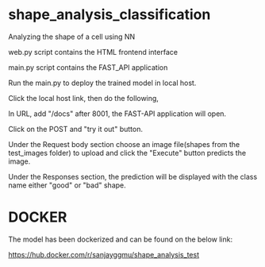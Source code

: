 # shape_analysis_classification
Analyzing the shape of a cell using NN

web.py script contains the HTML frontend interface

main.py script contains the FAST_API application

Run the main.py to deploy the trained model in local host.

Click the local host link, then do the following,

In URL, add "/docs" after 8001, the FAST-API application will open.

Click on the POST and "try it out" button.

Under the Request body section choose an image file(shapes from the test_images folder) to upload and click the "Execute" button predicts the image.

Under the Responses section, the prediction will be displayed with the class name either "good" or "bad" shape.

# DOCKER
The model has been dockerized and can be found on the below link:

https://hub.docker.com/r/sanjayggmu/shape_analysis_test
